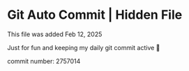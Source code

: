 # Git Auto Commit | Hidden File

This file was added Feb 12, 2025

Just for fun and keeping my daily git commit active 🤪

commit number: 2757014
